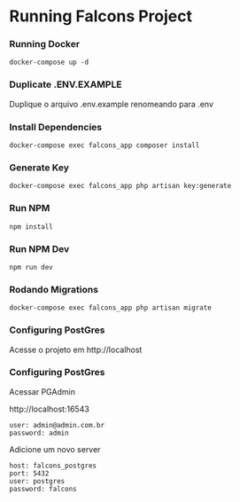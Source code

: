 # Running Falcons Project

### Running Docker

```
docker-compose up -d
```

### Duplicate .ENV.EXAMPLE

Duplique o arquivo .env.example renomeando para .env

### Install Dependencies

```
docker-compose exec falcons_app composer install
```

### Generate Key

```
docker-compose exec falcons_app php artisan key:generate
```

### Run NPM

```
npm install
```

### Run NPM Dev

```
npm run dev
```

### Rodando Migrations

```
docker-compose exec falcons_app php artisan migrate
```

### Configuring PostGres

Acesse o projeto em http://localhost

### Configuring PostGres

Acessar PGAdmin

http://localhost:16543

```
user: admin@admin.com.br
password: admin
```

Adicione um novo server

```
host: falcons_postgres
port: 5432
user: postgres
password: falcons
```
